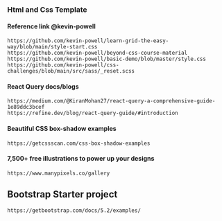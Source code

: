 ### Html and Css Template

#### Reference link @kevin-powell

`https://github.com/kevin-powell/learn-grid-the-easy-way/blob/main/style-start.css` <br>
`https://github.com/kevin-powell/beyond-css-course-material`<br>
`https://github.com/kevin-powell/basic-demo/blob/master/style.css`<br>
`https://github.com/kevin-powell/css-challenges/blob/main/src/sass/_reset.scss`<br>

#### React Query docs/blogs

`https://medium.com/@KiranMohan27/react-query-a-comprehensive-guide-1e89ddc3bcef` <br>
`https://refine.dev/blog/react-query-guide/#introduction`

#### Beautiful CSS box-shadow examples

`https://getcssscan.com/css-box-shadow-examples`

#### 7,500+ free illustrations to power up your designs

`https://www.manypixels.co/gallery`

## Bootstrap Starter project

`https://getbootstrap.com/docs/5.2/examples/`
